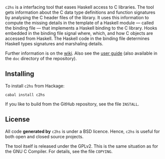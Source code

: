`c2hs` is a interfacing tool that eases Haskell access to C libraries.
The tool gets information about the C data type definitions and
function signatures by analysing the C header files of the library.
It uses this information to compute the missing details in the
template of a Haskell module &mdash; called the binding file &mdash;
that implements a Haskell binding to the C library.  Hooks embedded in
the binding file signal where, which, and how C objects are accessed
from Haskell.  The Haskell code in the binding file determines Haskell
types signatures and marshaling details.

Further information is on the
[wiki](https://github.com/haskell/c2hs/wiki/Home).  Also see the
[user guide](https://github.com/haskell/c2hs/wiki/User-Guide) (also
available in the `doc` directory of the repository).


## Installing

To install `c2hs` from Hackage:

    cabal install c2hs

If you like to build from the GitHub repository, see the file `INSTALL`.


## License

All code **generated by** `c2hs` is under a BSD licence. Hence, `c2hs` is useful for both open and closed source projects.

The tool itself is released under the GPLv2. This is the same situation as for the GNU C Compiler. For details, see the file `COPYING`.
